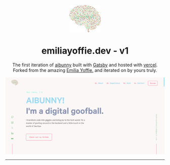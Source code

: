 <div align="center">
  <img alt="Logo" src="./src/images/logo.png" width="100" />
</div>
<h1 align="center">
  emiliayoffie.dev - v1
</h1>
<p align="center">
  The first iteration of <a href="https://www.theaibunny.com/" target="_blank">aibunny</a> built with <a href="https://www.gatsbyjs.org/" target="_blank">Gatsby</a> and hosted with <a href="https://www.vercel.com/" target="_blank">vercel</a>. Forked from the amazing <a href="https://github.com/emiliayoffie/v4/" target="_blank">Emilia Yoffie.</a> and iterated on by yours truly.
</p>
<!-- <p align="center">
  <a href="https://app.netlify.com/sites/emiliayoffie/deploys" target="_blank">
    <img src="https://api.netlify.com/api/v1/badges/" alt="Netlify Status" />
  </a>
</p> -->

![demo](./src/images/demo.png)

---
